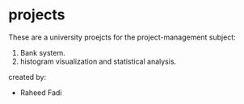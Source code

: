 # projects
These are a university proejcts for the project-management subject:

1. Bank system.
2. histogram visualization and statistical analysis.

created by:
- Raheed Fadi
